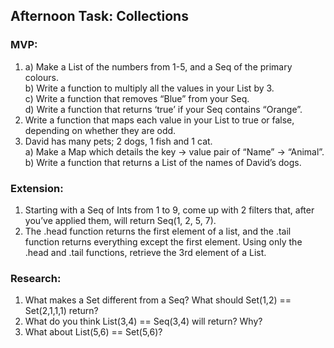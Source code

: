 ## Afternoon Task: Collections
### MVP:
1. a) Make a List of the numbers from 1-5, and a Seq of the primary colours.\
   b) Write a function to multiply all the values in your List by 3.\
   c) Write a function that removes “Blue” from your Seq.\
   d) Write a function that returns ‘true’ if your Seq contains “Orange”.
2. Write a function that maps each value in your List to true or false, depending on whether they are odd.
3. David has many pets; 2 dogs, 1 fish and 1 cat.\
   a) Make a Map which details the key -> value pair of “Name” -> “Animal”.\
   b) Write a function that returns a List of the names of David’s dogs.
### Extension:
1. Starting with a Seq of Ints from 1 to 9, come up with 2 filters that, after you’ve applied them, will return Seq(1, 2, 5, 7).
2. The .head function returns the first element of a list, and the .tail function returns everything except the first element. Using only the .head and .tail functions, retrieve the 3rd element of a List.
### Research:
1. What makes a Set different from a Seq? What should Set(1,2) == Set(2,1,1,1) return?
2. What do you think List(3,4) == Seq(3,4) will return? Why?
3. What about List(5,6) == Set(5,6)?